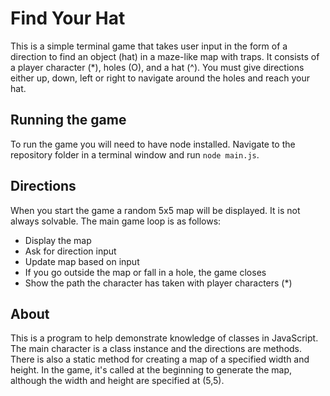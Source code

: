 # Find Your Hat

This is a simple terminal game that takes user input in the form of a direction to find an object (hat) in a maze-like map with traps. It consists of a player character (\*), holes (O), and a hat (^). You must give directions either up, down, left or right to navigate around the holes and reach your hat.

## Running the game

To run the game you will need to have node installed.
Navigate to the repository folder in a terminal window and run `node main.js`.

## Directions

When you start the game a random 5x5 map will be displayed. It is not always solvable. The main game loop is as follows:
- Display the map
- Ask for direction input
- Update map based on input
- If you go outside the map or fall in a hole, the game closes
- Show the path the character has taken with player characters (\*)

## About
This is a program to help demonstrate knowledge of classes in JavaScript. The main character is a class instance and the directions are methods. There is also a static method for creating a map of a specified width and height. In the game, it's called at the beginning to generate the map, although the width and height are specified at (5,5).
